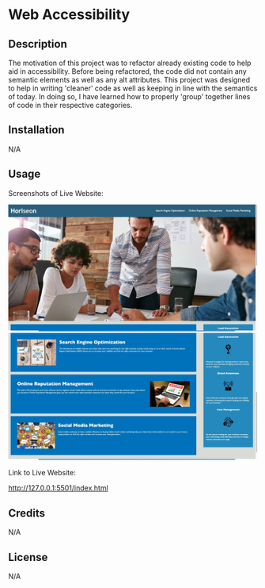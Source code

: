 # Web Accessibility

## Description
 
 The motivation of this project was to refactor already existing code to help aid in accessibility. Before being refactored, the code did not contain any semantic elements as well as any alt attributes. This project was designed to help in writing 'cleaner' code as well as keeping in line with the semantics of today. In doing so, I have learned how to properly 'group' together lines of code in their respective categories. 

## Installation

N/A

## Usage
Screenshots of Live Website:

![Screenshot of Website](assets/images/Screenshot2.jpeg)
![Other Screenshot of Website](assets/images/Screenshot1.jpeg)

Link to Live Website:

http://127.0.0.1:5501/index.html 

## Credits

N/A

## License

N/A 
